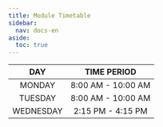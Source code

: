 ```yaml
---
title: Module Timetable
sidebar:
  nav: docs-en
aside:
  toc: true
---
```


|   DAY   |        TIME  PERIOD     |                            
|:-------:|:-----------------:|
| MONDAY  | 8:00 AM - 10:00 AM                     
| TUESDAY | 8:00 AM - 10:00 AM                      
| WEDNESDAY | 2:15 PM - 4:15 PM                   
